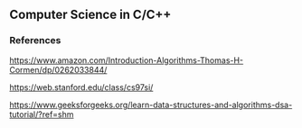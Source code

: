 ## Computer Science in C/C++

### References

https://www.amazon.com/Introduction-Algorithms-Thomas-H-Cormen/dp/0262033844/

https://web.stanford.edu/class/cs97si/

https://www.geeksforgeeks.org/learn-data-structures-and-algorithms-dsa-tutorial/?ref=shm
